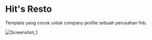 # Hit's Resto

Template yang cocok untuk company profile sebuah perusahan fnb.

![Screenshot_1](https://user-images.githubusercontent.com/59431918/90327094-4d2e1c00-dfba-11ea-98e3-1a8ffb13d3af.jpg)
